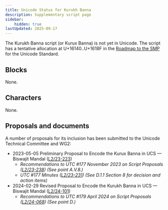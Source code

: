 ```yaml
---
title: Unicode Status for Kurukh Banna
description: Supplementary script page
sidebar:
    hidden: true
lastUpdated: 2025-09-17
---
```


The Kurukh Banna script (or Kurux Banna) is not yet in Unicode. The script has a tentative allocation at U+16140..U+1618F in the [Roadmap to the SMP](http://www.unicode.org/roadmaps/smp/) for the Unicode Standard.

## Blocks

None.

## Characters

None.

## Proposals and documents

A number of proposals for its inclusion has been submitted to the Unicode Technical Committee and WG2:
- 2023-05-05 Preliminary Proposal to Encode the Kurux Banna in UCS — Biswajit Mandal ([L2/23-223](http://www.unicode.org/cgi-bin/GetMatchingDocs.pl?L2/23-223))
  - _Recommendations to UTC #177 November 2023 on Script Proposals ([L2/23-238](http://www.unicode.org/cgi-bin/GetMatchingDocs.pl?L2/23-238)) (See point A.V.8.)_
  - _UTC #177 Minutes ([L2/23-231](https://www.unicode.org/L2/L2023/23231.htm)) (See D.1.1 Section 8 for decision and action items)_
- 2024-02-29 Revised Proposal to Encode the Kurukh Banna in UCS — Biswajit Mandal ([L2/24-101](http://www.unicode.org/cgi-bin/GetMatchingDocs.pl?L2/24-101))
  - _Recommendations to UTC #179 April 2024 on Script Proposals ([L2/24-068](http://www.unicode.org/cgi-bin/GetMatchingDocs.pl?L2/24-068)) (See point D.)_
